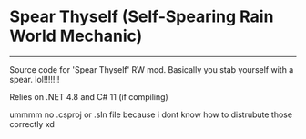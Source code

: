 # Spear Thyself (Self-Spearing Rain World Mechanic)
-----
Source code for 'Spear Thyself' RW mod. Basically you stab yourself with a spear. lol!!!!!!!

Relies on .NET 4.8 and C# 11 (if compiling)

ummmm no .csproj or .sln file because i dont know how to distrubute those correctly xd
